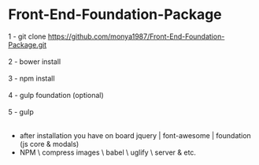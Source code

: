 # Front-End-Foundation-Package
1 - git clone https://github.com/monya1987/Front-End-Foundation-Package.git <br><br>
2 - bower install<br><br>
3 - npm install<br><br>
4 - gulp foundation (optional)<br><br>
5 - gulp<br><br>

- after installation you have on board jquery | font-awesome | foundation (js core & modals)
- NPM \ compress images \ babel \ uglify \ server & etc.
